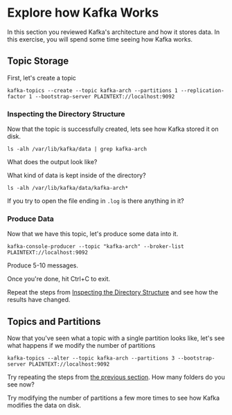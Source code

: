 # Explore how Kafka Works

In this section you reviewed Kafka's architecture and how it stores data. In this exercise, you
will spend some time seeing how Kafka works.

## Topic Storage

First, let's create a topic

`kafka-topics --create --topic kafka-arch --partitions 1 --replication-factor 1 --bootstrap-server PLAINTEXT://localhost:9092`

### <a name="dir"></a>Inspecting the Directory Structure

Now that the topic is successfully created, lets see how Kafka stored it on disk.

`ls -alh /var/lib/kafka/data | grep kafka-arch`

What does the output look like?

What kind of data is kept inside of the directory?

`ls -alh /var/lib/kafka/data/kafka-arch*`

If you try to open the file ending in `.log` is there anything in it?

### Produce Data

Now that we have this topic, let's produce some data into it.

`kafka-console-producer --topic "kafka-arch" --broker-list PLAINTEXT://localhost:9092`

Produce 5-10 messages.

Once you're done, hit Ctrl+C to exit.

Repeat the steps from [Inspecting the Directory Structure](#dir) and see how the results have
changed.


## Topics and Partitions

Now that you've seen what a topic with a single partition looks like, let's see what happens if we
modify the number of partitions

`kafka-topics --alter --topic kafka-arch --partitions 3 --bootstrap-server PLAINTEXT://localhost:9092`

Try repeating the steps from [the previous section](#dir). How many folders do you see now?

Try modifying the number of partitions a few more times to see how Kafka modifies the data on disk.
